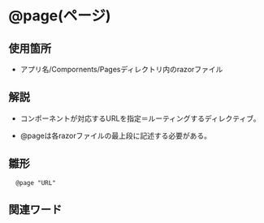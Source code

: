 # @page(ページ)  

## 使用箇所  
* アプリ名/Compornents/Pagesディレクトリ内のrazorファイル
  
## 解説  
* コンポーネントが対応するURLを指定＝ルーティングするディレクティブ。    
  
* @pageは各razorファイルの最上段に記述する必要がある。
  
## 雛形   
```Rotor
  @page "URL"
```
## 関連ワード  
